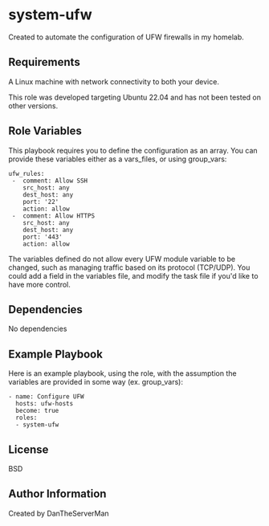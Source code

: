 system-ufw
=========

Created to automate the configuration of UFW firewalls in my homelab.

Requirements
------------

A Linux machine with network connectivity to both your device.

This role was developed targeting Ubuntu 22.04 and has not been tested on other versions.

Role Variables
--------------
 
This playbook requires you to define the configuration as an array. You can provide these variables either as a vars_files, or using group_vars:

```
ufw_rules:
 -  comment: Allow SSH
    src_host: any
    dest_host: any
    port: '22'
    action: allow
 -  comment: Allow HTTPS
    src_host: any
    dest_host: any
    port: '443'
    action: allow
```

The variables defined do not allow every UFW module variable to be changed, such as managing traffic based on its protocol (TCP/UDP). You could add a field in the variables file, and modify the task file if you'd like to have more control. 

Dependencies
------------

No dependencies

Example Playbook
----------------

Here is an example playbook, using the role, with the assumption the variables are provided in some way (ex. group_vars):
```
- name: Configure UFW
  hosts: ufw-hosts 
  become: true
  roles:
  - system-ufw
```
License
-------

BSD

Author Information
------------------

Created by DanTheServerMan